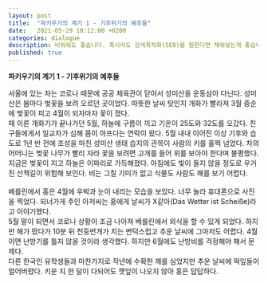 ```yaml
---
layout: post
title:  "파키우기의 계기 1 - 기후위기의 예후들"
date:   2021-05-29 10:12:00 +0200
categories: dialogue
description: 비워둬도 좋습니다. 혹시라도 검색최적화(SEO)를 원한다면 채워넣는게 좋습니다.
published: true
---
```

 **파키우기의 계기 1 - 기후위기의 예후들** 
 
서울에 있는 차는 코로나 때문에 공공 체육관이 닫아서 성미산을 운동삼아 다닌다. 성미산은 봄마다 벚꽃을 보려 오르던 곳이었다. 따뜻한 날씨 탓인지 개화가 빨라져 3월 중순에 벚꽃이 피고 4월이 되자마자 꽃이 졌다. 
<br>
때 이른 개화기가 끝나가던 5월, 하늘에 구름이 끼고 기온이 25도와 32도를 오갔다. 친구들에게서 일교차가 심해 몸이 아프다는 연락이 왔다. 5월 내내 이어진 이상
기후와 습도로 1년 반 전에 조성을 마친 성미산 생태 습지의 관목이 사람의 키를 훌쩍 넘었다. 차의 어머니는 벚꽃 나무가 빨리 자라 꽃을 보려면 고개를 들어 위를 보아야 한다며 불평했다.
<br>
지금은 벚꽃이 지고 하늘은 이파리로 가득해졌다. 아침에도 빛이 들지 않을 정도로 우거진 산책길이 위험해 보인다. 비는 그칠 기미가 없고 식물도 사람도 해를 보기 어렵다.
<br>
<br>
베를린에서 홍은 4월에 우박과 눈이 내리는 모습을 보았다. 너무 놀라 휴대폰으로 사진을 찍었다. 되너가게 주인 아저씨는 홍에게 날씨가 X같아(Das Wetter ist Scheiße)라고 이야기했다.
<br>
5월 말이 되면서 코로나 상황이 조금 나아져 베를린에서 외식을 할 수 있게 되었다. 하지만 해가 떴다가 10분 뒤 천둥번개가 치는 변덕스럽고 추운 날씨에 그마저도 어렵다. 4월이면 난방기를 틀지 않을 것이라 생각했다. 하지만 6월에도 난방비를 걱정해야 해서 문제다. 
<br>
다른 한국인 유학생들과 마찬가지로 작년에 수확한 깨를 심었지만 추운 날씨에 떡잎들이 얼어버렸다. 키운 지 한 달이 다되어도 깻잎이 나오지 않아 홍은 답답하다.
 

